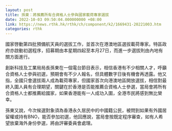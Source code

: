 ```yaml
---
layout: post
title: 孫東：將推薦所有合資格人士參與國家載荷專家選拔
date: 2022-10-03 09:50:04.000000000 +08:00
link: https://news.rthk.hk/rthk/ch/component/k2/1669431-20221003.htm
categories: rthk
---
```


國家啓動第四批預備航天員的選拔工作，並首次在港澳地區選拔載荷專家。特區政府亦啟動初選程序，招募期由本星期四起至本月27日，而進一步選拔則由內地有關方面進行。

創新科技及工業局局長孫東在一個電台節目表示，相信香港有不少相關人才，呼籲合資格人士參與初選，預期會有不少人報名，但具體數字日後有機會再透露。他又指，全國只會選拔兩人成為載荷專家，但國家首次向港澳地區開放選拔，相信對最終入圍人員有合理期望，關鍵在於香港是否能推薦合資格人士參選，當局會將所有合資格人士都推薦給國家，如果香港能有一人成功入圍，全港市民將感到無比榮幸。

孫東又說，今次候選對象須為香港永久居民中的中國籍公民，被問到如果有外國居留權或持有BNO，能否參加初選，他回應說，當局會按既定程序審查，如有人希望放棄海外身份參選，將由評審委員會處理。
